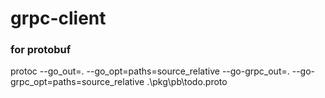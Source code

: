 # grpc-client

### for protobuf
  protoc --go_out=. --go_opt=paths=source_relative --go-grpc_out=. --go-grpc_opt=paths=source_relative .\pkg\pb\todo.proto
